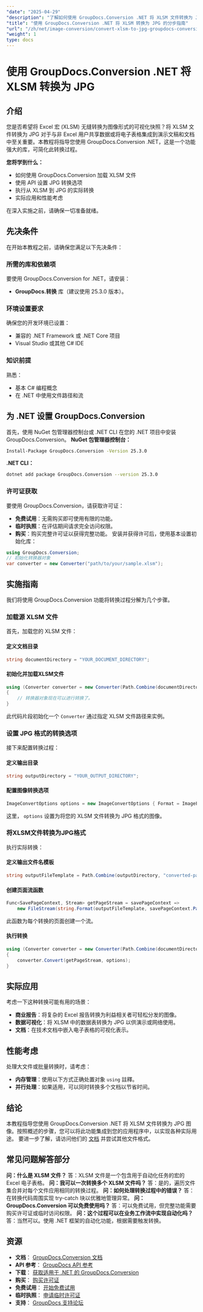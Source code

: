 ```yaml
---
"date": "2025-04-29"
"description": "了解如何使用 GroupDocs.Conversion .NET 将 XLSM 文件转换为 JPG。本指南提供分步说明、先决条件和实际应用。"
"title": "使用 GroupDocs.Conversion .NET 将 XLSM 转换为 JPG 的分步指南"
"url": "/zh/net/image-conversion/convert-xlsm-to-jpg-groupdocs-conversion-net/"
"weight": 1
type: docs
---
```

# 使用 GroupDocs.Conversion .NET 将 XLSM 转换为 JPG
## 介绍
您是否希望将 Excel 宏 (XLSM) 无缝转换为图像形式的可视化快照？将 XLSM 文件转换为 JPG 对于与非 Excel 用户共享数据或将电子表格集成到演示文稿和文档中至关重要。本教程将指导您使用 GroupDocs.Conversion .NET，这是一个功能强大的库，可简化此转换过程。

**您将学到什么：**
- 如何使用 GroupDocs.Conversion 加载 XLSM 文件
- 使用 API 设置 JPG 转换选项
- 执行从 XLSM 到 JPG 的实际转换
- 实际应用和性能考虑

在深入实施之前，请确保一切准备就绪。
## 先决条件
在开始本教程之前，请确保您满足以下先决条件：
### 所需的库和依赖项
要使用 GroupDocs.Conversion for .NET，请安装：
- **GroupDocs.转换** 库（建议使用 25.3.0 版本）。
### 环境设置要求
确保您的开发环境已设置：
- 兼容的 .NET Framework 或 .NET Core 项目
- Visual Studio 或其他 C# IDE
### 知识前提
熟悉：
- 基本 C# 编程概念
- 在 .NET 中使用文件路径和流
## 为 .NET 设置 GroupDocs.Conversion
首先，使用 NuGet 包管理器控制台或 .NET CLI 在您的 .NET 项目中安装 GroupDocs.Conversion。
**NuGet 包管理器控制台：**
```bash
Install-Package GroupDocs.Conversion -Version 25.3.0
```
**.NET CLI：**
```bash
dotnet add package GroupDocs.Conversion --version 25.3.0
```
### 许可证获取
要使用 GroupDocs.Conversion，请获取许可证：
- **免费试用**：无需购买即可使用有限的功能。
- **临时执照**：在评估期间请求完全访问权限。
- **购买**：购买完整许可证以获得完整功能。
安装并获得许可后，使用基本设置初始化库：
```csharp
using GroupDocs.Conversion;
// 初始化转换器对象
var converter = new Converter("path/to/your/sample.xlsm");
```
## 实施指南
我们将使用 GroupDocs.Conversion 功能将转换过程分解为几个步骤。
### 加载源 XLSM 文件
首先，加载您的 XLSM 文件：
#### 定义文档目录
```csharp
string documentDirectory = "YOUR_DOCUMENT_DIRECTORY";
```
#### 初始化并加载XLSM文件
```csharp
using (Converter converter = new Converter(Path.Combine(documentDirectory, "sample.xlsm")))
{
    // 转换器对象现在可以进行转换了。
}
```
此代码片段初始化一个 `Converter` 通过指定 XLSM 文件路径来实例。
### 设置 JPG 格式的转换选项
接下来配置转换过程：
#### 定义输出目录
```csharp
string outputDirectory = "YOUR_OUTPUT_DIRECTORY";
```
#### 配置图像转换选项
```csharp
ImageConvertOptions options = new ImageConvertOptions { Format = ImageFileType.Jpg };
```
这里， `options` 设置为将您的 XLSM 文件转换为 JPG 格式的图像。
### 将XLSM文件转换为JPG格式
执行实际转换：
#### 定义输出文件名模板
```csharp
string outputFileTemplate = Path.Combine(outputDirectory, "converted-page-{0}.jpg");
```
#### 创建页面流函数
```csharp
Func<SavePageContext, Stream> getPageStream = savePageContext =>
    new FileStream(string.Format(outputFileTemplate, savePageContext.Page), FileMode.Create);
```
此函数为每个转换的页面创建一个流。
#### 执行转换
```csharp
using (Converter converter = new Converter(Path.Combine(documentDirectory, "sample.xlsm")))
{
    converter.Convert(getPageStream, options);
}
```
## 实际应用
考虑一下这种转换可能有用的场景：
- **商业报告**：将复杂的 Excel 报告转换为利益相关者可轻松分发的图像。
- **数据可视化**：将 XLSM 中的数据表转换为 JPG 以供演示或网络使用。
- **文档**：在技术文档中嵌入电子表格的可视化表示。
## 性能考虑
处理大文件或批量转换时，请考虑：
- **内存管理**：使用以下方式正确处置对象 `using` 註釋。
- **并行处理**：如果适用，可以同时转换多个文档以节省时间。
## 结论
本教程指导您使用 GroupDocs.Conversion .NET 将 XLSM 文件转换为 JPG 图像。按照概述的步骤，您可以将此功能集成到您的应用程序中，以实现各种实际用途。
要进一步了解，请访问他们的 [文档](https://docs.groupdocs.com/conversion/net/) 并尝试其他文件格式。
## 常见问题解答部分
**问：什么是 XLSM 文件？**
答：XLSM 文件是一个包含用于自动化任务的宏的 Excel 电子表格。
**问：我可以一次转换多个 XLSM 文件吗？**
答：是的，遍历文件集合并对每个文件应用相同的转换过程。
**问：如何处理转换过程中的错误？**
答：在转换代码周围实现 try-catch 块以优雅地管理异常。
**问：GroupDocs.Conversion 可以免费使用吗？**
答：可以免费试用，但完整功能需要购买许可证或临时访问权限。
**问：这个过程可以在业务工作流中实现自动化吗？**
答：当然可以。使用 .NET 框架的自动化功能，根据需要触发转换。
## 资源
- **文档**： [GroupDocs.Conversion 文档](https://docs.groupdocs.com/conversion/net/)
- **API 参考**： [GroupDocs API 参考](https://reference.groupdocs.com/conversion/net/)
- **下载**： [获取适用于 .NET 的 GroupDocs.Conversion](https://releases.groupdocs.com/conversion/net/)
- **购买**： [购买许可证](https://purchase.groupdocs.com/buy)
- **免费试用**： [开始免费试用](https://releases.groupdocs.com/conversion/net/)
- **临时执照**： [申请临时许可证](https://purchase.groupdocs.com/temporary-license/)
- **支持**： [GroupDocs 支持论坛](https://forum.groupdocs.com/c/conversion/10)